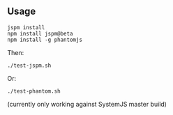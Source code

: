 Usage
--

```
jspm install
npm install jspm@beta
npm install -g phantomjs
```

Then:

```
./test-jspm.sh
```

Or:

```
./test-phantom.sh
```

(currently only working against SystemJS master build)